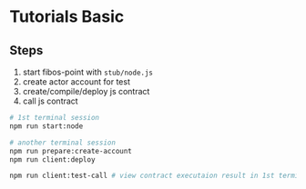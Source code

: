 # Tutorials Basic

## Steps

1. start fibos-point with `stub/node.js`
1. create actor account for test
1. create/compile/deploy js contract
1. call js contract

```bash
# 1st terminal session
npm run start:node

# another terminal session
npm run prepare:create-account
npm run client:deploy

npm run client:test-call # view contract executaion result in 1st terminal session
```